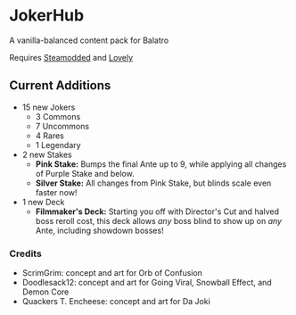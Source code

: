 # JokerHub
 A vanilla-balanced content pack for Balatro

 Requires [Steamodded](https://github.com/Steamodded/smods) and [Lovely](https://github.com/ethangreen-dev/lovely-injector)

## Current Additions
- 15 new Jokers
    - 3 Commons
    - 7 Uncommons
    - 4 Rares
    - 1 Legendary
- 2 new Stakes
    - **Pink Stake:** Bumps the final Ante up to 9, while applying all changes of Purple Stake and below.
    - **Silver Stake:** All changes from Pink Stake, but blinds scale even faster now!
- 1 new Deck
    - **Filmmaker's Deck:** Starting you off with Director's Cut and halved boss reroll cost, this deck allows *any* boss blind to show up on *any* Ante, including showdown bosses!


### Credits
- ScrimGrim: concept and art for Orb of Confusion
- Doodlesack12: concept and art for Going Viral, Snowball Effect, and Demon Core
- Quackers T. Encheese: concept and art for Da Joki